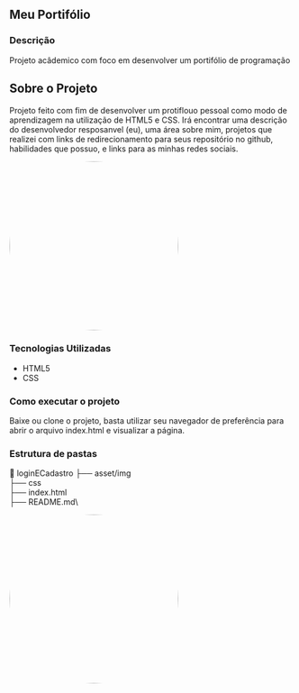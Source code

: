 ## Meu Portifólio

### Descrição
Projeto acâdemico com foco em desenvolver um portifólio de programação
## Sobre o Projeto
Projeto feito com fim de desenvolver um protiflouo pessoal como modo de aprendizagem na utilização de HTML5 e CSS. Irá encontrar uma descrição do desenvolvedor resposanvel (eu), uma área sobre mim, projetos que realizei com links de redirecionamento para seus repositório no github, habilidades que possuo, e links para as minhas redes sociais.

<img src="https://preview.redd.it/what-the-fuck-is-neco-arc-v0-n2oj37slgqxd1.jpeg?auto=webp&s=bf6f4ebbe9a9d4dbcfccb50363c0a1c4fe318b63" style = "width: 300px; border-radius:50%; ">

### Tecnologias Utilizadas
- HTML5
- CSS

### Como executar o projeto
Baixe ou clone o projeto, basta utilizar seu navegador de preferência para abrir o arquivo index.html e visualizar a página.

### Estrutura de pastas

📂 loginECadastro
├── asset/img\
├── css\
├── index.html\
├── README.md\

<img src="https://pt.quizur.com/_image?href=https%3A%2F%2Fimg.quizur.com%2Ff%2Fimg62bce8f30f9405.32025816.jpg%3FlastEdited%3D1656547574&w=400&h=400&f=webp" style = "width: 300px; height: 300px ;border-radius:50%; ">
